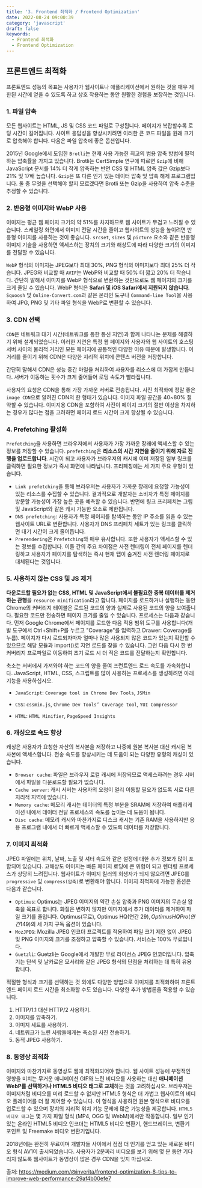 ```yaml
---
title: '3. Frontend 최적화 / Frontend Optimization'
date: 2022-08-24 09:00:39
category: 'javascript'
draft: false
keywords:
  - Frontend 최적화
  - Frontend Optimization
---
```


## 프론트엔드 최적화

프론트엔드 성능의 목표는 사용자가 웹사이트나 애플리케이션에서 원하는 것을 매우 제한된 시간에 얻을 수 있도록 하고 상호 작용하는 동안 
원활한 경험을 보장하는 것입니다.


### 1. 파일 압축
모든 웹사이트는 HTML, JS 및 CSS 코드 파일로 구성됩니다. 페이지가 복잡할수록 로딩 시간이 길어집니다. 사이트 응답성을 향상시키려면 
이러한 큰 코드 파일을 원래 크기로 압축해야 합니다. 다음은 파일 압축에 좋은 옵션입니다.

2015년 Google에서 도입한 `Brotli`는 현재 사용 가능한 최고의 범용 압축 방법에 필적하는 압축률을 가지고 있습니다. 
Brotli는 CertSimple 연구에 따르면 `Gzip`에 비해 JavaScript 문서를 14% 더 작게 압축하는 반면 CSS 및 HTML 압축 값은 
Gzip보다 21% 및 17배 높습니다.
`Gzip`은 또 다른 인기 있는 데이터 압축 및 압축 해제 프로그램입니다. 둘 중 무엇을 선택해야 할지 모르겠다면 Brotli 또는 
Gzip을 사용하여 압축 수준을 추정할 수 있습니다.

### 2. 반응형 이미지와 WebP 사용
이미지는 평균 웹 페이지 크기의 약 51%를 차지하므로 웹 사이트가 무겁고 느려질 수 있습니다. 스케일링 화면에서 이미지 전달 시간을 줄이고 
웹사이트의 성능을 높이려면 반응형 이미지를 사용하는 것이 좋습니다. `srcset`, `sizes` 및 `picture` 요소와 같은 반응형 이미지 
기술을 사용하면 액세스하는 장치의 크기와 해상도에 따라 다양한 크기의 이미지를 전달할 수 있습니다.

`WebP` 형식의 이미지는 JPEG보다 최대 30%, PNG 형식의 이미지보다 최대 25% 더 작습니다. JPEG와 비교할 때 `AVIF`는 WebP와 비교할 
때 50% 더 짧고 20% 더 작습니다. 간단히 말해서 이미지를 WebP 형식으로 변환하는 것만으로도 웹 페이지의 크기를 크게 줄일 수 있습니다. 
WebP 형식은 **Safari 및 iOS Safari에서 지원되지 않습니다**. `Squoosh` 및 `Online-Convert.com`과 같은 온라인 도구나 
`Command-line Tool`을 사용하여 JPG, PNG 및 기타 파일 형식을 WebP로 변환할 수 있습니다.

### 3. CDN 선택
`CDN`은 네트워크 대기 시간(네트워크를 통한 통신 지연)과 함께 나타나는 문제를 해결하기 위해 설계되었습니다. 이러한 지연은 특정 웹 페이지와 
사용자와 웹 사이트의 호스팅 서버 사이의 물리적 거리인 모든 페이지에 공통적인 다양한 이유 때문에 발생합니다. 이 거리를 줄이기 위해 CDN은 
다양한 지리적 위치에 콘텐츠 버전을 저장합니다.

간단히 말해서 CDN은 성능 중간 마일을 처리하여 사용자를 리소스에 더 가깝게 만듭니다. 서버가 이동하는 횟수가 크게 줄어들어 로딩 속도가 
빨라집니다.

사용자의 요청은 CDN을 통해 가장 가까운 서버로 전송됩니다. 사진 최적화에 정말 좋은 `image CDN`으로 알려진 CDN의 한 형태가 있습니다. 
이미지 파일 공간을 40~80% 절약할 수 있습니다. 이미지용 CDN을 포함하여 사진이 페이지 크기의 절반 이상을 차지하는 경우가 많다는 점을 
고려하면 페이지 로드 시간이 크게 향상될 수 있습니다.

### 4. Prefetching 활성화
`Prefetching`을 사용하면 브라우저에서 사용자가 가장 가까운 장래에 액세스할 수 있는 정보를 저장할 수 있습니다. `prefetching`은 **리소스의 시간 지연을 
줄이기 위해 자료 진행을 업로드합니다**. 시간이 되고 사용자가 브라우저의 캐시에 이미 저장된 일부 링크를 클릭하면 필요한 정보가 즉시 화면에 
나타납니다. 프리페칭에는 세 가지 주요 유형이 있습니다.

- `Link prefetching`을 통해 브라우저는 사용자가 가까운 장래에 요청할 가능성이 있는 리소스를 수집할 수 있습니다. 결과적으로 개발자는 소비자가 
특정 페이지를 방문할 가능성이 가장 높은 곳을 예측할 수 있습니다. 반면에 링크 프리페치는 그림 및 JavaScript와 같은 캐시 가능한 
요소로 제한됩니다.
- `DNS prefetching`: 사용자가 특정 페이지를 탐색하는 동안 IP 주소를 읽을 수 있는 웹사이트 URL로 변환합니다. 사용자가 DNS 프리페치 
세트가 있는 링크를 클릭하면 대기 시간이 크게 줄어듭니다.
- `Prerendering`은 `Prefetching`와 매우 유사합니다. 또한 사용자가 액세스할 수 있는 정보를 수집합니다. 이들 간의 주요 차이점은 사전 
렌더링이 전체 페이지를 렌더링하고 사용자가 페이지를 탐색하는 즉시 현재 탭이 숨겨진 사전 렌더링 페이지로 대체된다는 것입니다.

### 5. 사용하지 않는 CSS 및 JS 제거
**다운로드할 필요가 없는 CSS, HTML 및 JavaScript에서 불필요한 중복 데이터를 제거하는 관행**을 `resource minification`라고 합니다. 페이지를 
로드하거나 실행하는 동안 Chrome의 커버리지 테이블은 로드된 코드의 양과 실제로 사용된 코드의 양을 보여줍니다. 필요한 코드만 전송하면 
페이지 크기를 줄일 수 있습니다. 프로세스는 다음과 같습니다. 먼저 Google Chrome에서 페이지를 로드한 다음 적용 범위 도구를 
사용합니다(개발 도구에서 Ctrl+Shift+P를 누르고 "Coverage"를 입력하고 Drawer: Coverage를 누름). 페이지가 다시 로드되자마자 
얼마나 많은 사용되지 않은 코드가 있는지 확인할 수 있으므로 해당 모듈과 import()로 지연 로드를 찾을 수 있습니다. 그런 다음 다시 
한 번 커버리지 프로파일로 이동하여 초기 로드 시 더 적은 코드를 전달하는지 확인합니다.

축소는 서버에서 가져와야 하는 코드의 양을 줄여 프런트엔드 로드 속도를 가속화합니다. JavaScript, HTML, CSS, 스크립트를 많이 
사용하는 프로세스를 생성하려면 아래 기능을 사용하십시오.

- `JavaScript`: `Coverage tool in Chrome Dev Tools`, `JSMin`

- `CSS`:  `cssmin.js`, `Chrome Dev Tools’ Coverage tool`, `YUI Compressor`

- `HTML`:  `HTML Minifier`, `PageSpeed Insights`

### 6. 캐싱으로 속도 향상
캐싱은 사용자가 요청한 자산의 복사본을 저장하고 나중에 원본 복사본 대신 캐시된 복사본에 액세스합니다. 전송 속도를 향상시키는 데 도움이 
되는 다양한 유형의 캐싱이 있습니다.

- `Browser cache`: 파일은 브라우저 로컬 캐시에 저장되므로 액세스하려는 경우 서버에서 파일을 다운로드할 필요가 없습니다.
- `Cache server`: 캐시 서버는 사용자의 요청이 멀리 이동할 필요가 없도록 서로 다른 지리적 지역에 있습니다.
- `Memory cache`: 메모리 캐시는 데이터의 특정 부분을 SRAM에 저장하여 애플리케이션 내에서 데이터 전달 프로세스의 속도를 높이는 데 도움이 됩니다.
- `Disc cache`: 메모리 캐시와 마찬가지로 디스크 캐시는 기존 RAM을 사용하지만 응용 프로그램 내에서 더 빠르게 액세스할 수 있도록 데이터를 
저장합니다.

### 7. 이미지 최적화
JPEG 파일에는 위치, 날짜, 노출 및 셔터 속도와 같은 설정에 대한 추가 정보가 많이 포함되어 있습니다. 고해상도 이미지는 빠른 페이지 
로딩에 큰 위협이 되고 렌더링 프로세스가 상당히 느려집니다. 웹사이트가 이미지 킬러의 희생자가 되지 않으려면 JPEG를 `progressive` 및 
`compress(압축)`로 변환해야 합니다. 이미지 최적화에 가능한 옵션은 다음과 같습니다.

- `Optimus`: Optimus는 JPEG 이미지의 약간 손실 압축과 PNG 이미지의 무손실 압축을 목표로 합니다. 화질은 변하지 않지만 이미지에서 
추가 데이터를 제거하여 파일 크기를 줄입니다. Optimus(무료), Optimus HQ(연간 29$), Optimus HQ Pro(연간 149$)의 세 가지 
구독 옵션이 있습니다.
- `MozJPEG`: Mozilla JPEG 인코더 프로젝트를 적용하여 파일 크기 제한 없이 JPEG 및 PNG 이미지의 크기를 조정하고 압축할 수 있습니다. 
서비스는 100% 무료입니다.
- `Guetzli`: Guetzli는 Google에서 개발한 무료 라이선스 JPEG 인코더입니다. 압축기는 단색 및 날카로운 모서리와 같은 JPEG 형식의 단점을 
처리하는 데 특히 유용합니다.

적절한 형식과 크기를 선택하는 것 외에도 다양한 방법으로 이미지를 최적화하여 프론트엔드 페이지 로드 시간을 최소화할 수도 있습니다. 다양한 
추가 방법론을 적용할 수 있습니다.

1. HTTP/1.1 대신 HTTP/2 사용하기.
2. 이미지를 압축하기.
3. 이미지 세트를 사용하기.
4. 네트워크가 느린 사람들에게는 축소된 사진 전송하기.
5. 동적 JPEG 사용하기.

### 8. 동영상 최적화
이미지와 마찬가지로 동영상도 웹에 최적화되어야 합니다. 웹 사이트 성능에 부정적인 영향을 미치는 무거운 애니메이션 GIF와 느린 비디오를 
사용하는 대신 **애니메이션 WebP를 선택하거나 HTML5 비디오 태그로 교체**하는 것을 고려하십시오. 브라우저는 이미지처럼 비디오를 미리 로드할 
수 없지만 HTML5 형식은 더 가볍고 웹사이트의 비디오 플레이어를 더 잘 제어할 수 있습니다. 이 형식을 사용하면 원본 형식으로 비디오를 
업로드할 수 있으며 장치의 지리적 위치 기능 문제에 많은 가능성을 제공합니다. `HTML5 비디오 태그`는 몇 가지 파일 형식
(MP4, OGG 및 WebM)에서만 작동합니다. 일부 인기 있는 온라인 HTML5 비디오 인코더는 HTML5 비디오 변환기, 핸드브레이크, 변환기 
포인트 및 Freemake 비디오 변환기입니다.

2018년에는 완전히 무료이며 개발자들 사이에서 점점 더 인기를 얻고 있는 새로운 비디오 형식 AV1이 출시되었습니다.
사용자가 2분짜리 비디오를 보기 위해 몇 분 동안 기다리지 않도록 웹사이트가 동영상이 많은 경우 CDN을 잊지 마십시오.


출처: https://medium.com/@inverita/frontend-optimization-8-tips-to-improve-web-performance-29af4b00efe7